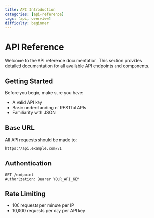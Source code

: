 ```yaml
---
title: API Introduction
categories: [api-reference]
tags: [api, overview]
difficulty: beginner
---
```


# API Reference

Welcome to the API reference documentation. This section provides detailed documentation for all available API endpoints and components.

## Getting Started

Before you begin, make sure you have:
- A valid API key
- Basic understanding of RESTful APIs
- Familiarity with JSON

## Base URL

All API requests should be made to:
```
https://api.example.com/v1
```

## Authentication

```http
GET /endpoint
Authorization: Bearer YOUR_API_KEY
```

## Rate Limiting

- 100 requests per minute per IP
- 10,000 requests per day per API key
